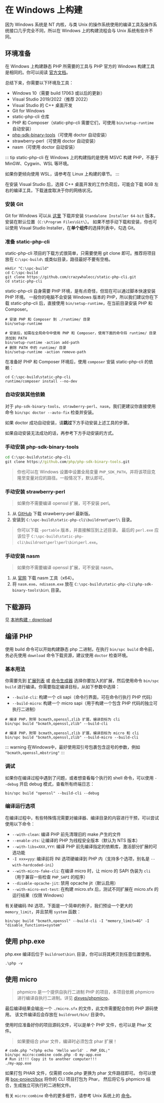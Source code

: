 # 在 Windows 上构建

因为 Windows 系统是 NT 内核，与类 Unix 的操作系统使用的编译工具及操作系统接口几乎完全不同，所以在 Windows 上的构建流程会与 Unix 系统有些许不同。

## 环境准备

在 Windows 上构建静态 PHP 所需要的工具与 PHP 官方的 Windows 构建工具是相同的。你可以阅读 [官方文档](https://wiki.php.net/internals/windows/stepbystepbuild_sdk_2)。

总结下来，你需要以下环境及工具：

- Windows 10（需要 build 17063 或以后的更新）
- Visual Studio 2019/2022（推荐 2022）
- Visual Studio 的 C++ 桌面开发
- Git for Windows
- static-php-cli 仓库
- PHP 和 Composer（static-php-cli 需要它们，可使用 `bin/setup-runtime` 自动安装）
- [php-sdk-binary-tools](https://github.com/php/php-sdk-binary-tools)（可使用 doctor 自动安装）
- strawberry-perl（可使用 doctor 自动安装）
- nasm（可使用 doctor 自动安装）

::: tip
static-php-cli 在 Windows 上的构建指的是使用 MSVC 构建 PHP，不基于 MinGW、Cygwin、WSL 等环境。

如果你更倾向使用 WSL，请参考在 Linux 上构建的章节。
:::

在安装 Visual Studio 后，选择 C++ 桌面开发的工作负荷后，可能会下载 8GB 左右的编译工具，下载速度取决于你的网络状况。

### 安装 Git

Git for Windows 可以从 [这里](https://git-scm.com/download/win) 下载并安装 `Standalone Installer 64-bit` 版本，安装在默认位置（`C:\Program Files\Git\`）。
如果不想手动下载和安装，你也可以使用 Visual Studio Installer，在**单个组件**的选择列表中，勾选 Git。

### 准备 static-php-cli

static-php-cli 项目的下载方式很简单，只需要使用 git clone 即可。推荐将项目放在 `C:\spc-build\` 或类似目录，路径最好不要有空格。

```shell
mkdir "C:\spc-build"
cd C:\spc-build
git clone https://github.com/crazywhalecc/static-php-cli.git
cd static-php-cli
```

static-php-cli 自身需要 PHP 环境，是有点奇怪，但现在可以通过脚本快速安装 PHP 环境。 
一般你的电脑不会安装 Windows 版本的 PHP，所以我们建议你在下载 static-php-cli 后，直接使用 `bin/setup-runtime`，在当前目录安装 PHP 和 Composer。

```shell
# 安装 PHP 和 Composer 到 ./runtime/ 目录
bin/setup-runtime

# 安装后，如需在全局命令中使用 PHP 和 Composer，使用下面的命令将 runtime/ 目录添加到 PATH
bin/setup-runtime -action add-path
# 删除 PATH 中的 runtime/ 目录
bin/setup-runtime -action remove-path
```

在准备好 PHP 和 Composer 环境后，使用 `composer` 安装 static-php-cli 的依赖：

```shell
cd C:\spc-build\static-php-cli
runtime/composer install --no-dev
```

### 自动安装其他依赖

对于 `php-sdk-binary-tools`、`strawberry-perl`、`nasm`，我们更建议你直接使用命令 `bin/spc doctor --auto-fix` 检查并安装。

如果 doctor 成功自动安装，请**跳过**下方手动安装上述工具的步骤。

如果自动安装无法成功的话，再参考下方手动安装的方式。

### 手动安装 php-sdk-binary-tools

```bat
cd C:\spc-build\static-php-cli
git clone https://github.com/php/php-sdk-binary-tools.git
```

> 你也可以在 Windows 设置中设置全局变量 `PHP_SDK_PATH`，并将该项目克隆至变量对应的路径。一般情况下，默认即可。

### 手动安装 strawberry-perl

> 如果你不需要编译 openssl 扩展，可不安装 perl。

1. 从 [GitHub](https://github.com/StrawberryPerl/Perl-Dist-Strawberry/releases/) 下载 strawberry-perl 最新版。
2. 安装到 `C:\spc-build\static-php-cli\buildroot\perl\` 目录。

> 你可以下载 `-portable` 版本，并直接解压到上述目录。
> 最后的 `perl.exe` 应该位于 `C:\spc-build\static-php-cli\buildroot\perl\perl\bin\perl.exe`。

### 手动安装 nasm

> 如果你不需要编译 openssl 扩展，可不安装 nasm。

1. 从 [官网](https://www.nasm.us/pub/nasm/releasebuilds/) 下载 nasm 工具（x64）。
2. 将 `nasm.exe`、`ndisasm.exe` 放在 `C:\spc-build\static-php-cli\php-sdk-binary-tools\bin\` 目录。


## 下载源码

见 [本地构建 - download](./manual-build.html#命令-download-下载依赖包)

## 编译 PHP

使用 build 命令可以开始构建静态 php 二进制，在执行 `bin/spc build` 命令前，务必先使用 `download` 命令下载资源，建议使用 `doctor` 检查环境。

### 基本用法

你需要先到 [扩展列表](./extensions) 或 [命令生成器](./cli-generator) 选择你要加入的扩展，然后使用命令 `bin/spc build` 进行编译。你需要指定编译目标，从如下参数中选择：

- `--build-cli`: 构建一个 cli sapi（命令行界面，可在命令行执行 PHP 代码）
- `--build-micro`: 构建一个 micro sapi（用于构建一个包含 PHP 代码的独立可执行二进制）

```shell
# 编译 PHP，附带 bcmath,openssl,zlib 扩展，编译目标为 cli
bin/spc build "bcmath,openssl,zlib" --build-cli

# 编译 PHP，附带 bcmath,openssl,zlib 扩展，编译目标为 micro 和 cli
bin/spc build "bcmath,openssl,zlib" --build-micro --build-cli
```

::: warning
在Windows中，最好使用双引号包裹包含逗号的参数，例如 `"bcmath,openssl,mbstring"`
:::

### 调试

如果你在编译过程中遇到了问题，或者想查看每个执行的 shell 命令，可以使用 `--debug` 开启 debug 模式，查看所有终端日志：

```shell
bin/spc build "openssl" --build-cli --debug
```

### 编译运行选项

在编译过程中，有些特殊情况需要对编译器、编译目录的内容进行干预，可以尝试使用以下命令：

- `--with-clean`: 编译 PHP 前先清理旧的 make 产生的文件
- `--enable-zts`: 让编译的 PHP 为线程安全版本（默认为 NTS 版本）
- `--with-libs=XXX,YYY`: 编译 PHP 前先编译指定的依赖库，激活部分扩展的可选功能
- `-I xxx=yyy`: 编译前将 INI 选项硬编译到 PHP 内（支持多个选项，别名是 `--with-hardcoded-ini`）
- `--with-micro-fake-cli`: 在编译 micro 时，让 micro 的 SAPI 伪装为 `cli`（用于兼容一些检查 `PHP_SAPI` 的程序）
- `--disable-opcache-jit`: 禁用 opcache jit（默认启用）
- `--with-micro-ext-test`: 在构建 micro.sfx 后，测试不同扩展在 micro.sfx 的运行结果（仅限 Windows）

有关硬编码 INI 选项，下面是一个简单的例子，我们预设一个更大的 `memory_limit`，并且禁用 `system` 函数：

```shell
bin/spc build "bcmath,openssl" --build-cli -I "memory_limit=4G" -I "disable_functions=system"
```

## 使用 php.exe

php.exe 编译后位于 `buildroot\bin\` 目录，你可以将其拷贝到任意位置使用。

```shell
.\php -v
```

## 使用 micro

> phpmicro 是一个提供自执行二进制 PHP 的项目，本项目依赖 phpmicro 进行编译自执行二进制。详见 [dixyes/phpmicro](https://github.com/dixyes/phpmicro)。

最后编译结果会输出一个 `./micro.sfx` 的文件，此文件需要配合你的 PHP 源码使用。
该文件编译后会存放在 `buildroot/bin/` 目录中。

使用时应准备好你的项目源码文件，可以是单个 PHP 文件，也可以是 Phar 文件。

> 如果要结合 phar 文件，编译时必须包含 phar 扩展！

```shell
# code.php "<?php echo 'Hello world' . PHP_EOL;"
bin/spc micro:combine code.php -O my-app.exe
# Run it!!! Copy it to another computer!!!
./my-app.exe
```

如果打包 PHAR 文件，仅需把 code.php 更换为 phar 文件路径即可。
你可以使用 [box-project/box](https://github.com/box-project/box) 将你的 CLI 项目打包为 Phar，
然后将它与 phpmicro 结合，生成独立可执行的二进制文件。

有关 `micro:combine` 命令的更多细节，请参考 Unix 系统上的 [命令](./manual-build)。
